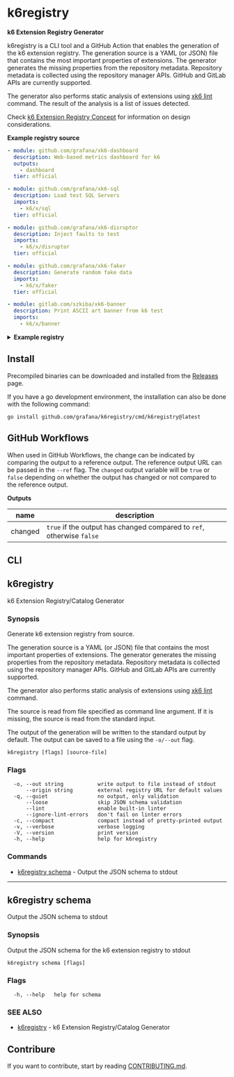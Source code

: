 <h1 name="title">k6registry</h1>

**k6 Extension Registry Generator**

k6registry is a CLI tool and a GitHub Action that enables the generation of the k6 extension registry. The generation source is a YAML (or JSON) file that contains the most important properties of extensions. The generator generates the missing properties from the repository metadata. Repository metadata is collected using the repository manager APIs. GitHub and GitLab APIs are currently supported.

The generator also performs static analysis of extensions using [xk6 lint](https://github.com/grafana/xk6?tab=readme-ov-file#xk6-lint) command. The result of the analysis is a list of issues detected.

Check [k6 Extension Registry Concept](docs/registry.md) for information on design considerations.

**Example registry source**

```yaml file=docs/example.yaml
- module: github.com/grafana/xk6-dashboard
  description: Web-based metrics dashboard for k6
  outputs:
    - dashboard
  tier: official

- module: github.com/grafana/xk6-sql
  description: Load test SQL Servers
  imports:
    - k6/x/sql
  tier: official

- module: github.com/grafana/xk6-disruptor
  description: Inject faults to test
  imports:
    - k6/x/disruptor
  tier: official

- module: github.com/grafana/xk6-faker
  description: Generate random fake data
  imports:
    - k6/x/faker
  tier: official

- module: gitlab.com/szkiba/xk6-banner
  description: Print ASCII art banner from k6 test
  imports:
    - k6/x/banner
```

<details>
<summary><b>Example registry</b></summary>

Registry generated from the source above.

```json file=docs/example.json
[
  {
    "compliance": {},
    "description": "Web-based metrics dashboard for k6",
    "module": "github.com/grafana/xk6-dashboard",
    "outputs": [
      "dashboard"
    ],
    "repo": {
      "clone_url": "https://github.com/grafana/xk6-dashboard.git",
      "description": "A k6 extension that makes k6 metrics available on a web-based dashboard.",
      "homepage": "https://github.com/grafana/xk6-dashboard",
      "license": "AGPL-3.0",
      "name": "xk6-dashboard",
      "owner": "grafana",
      "public": true,
      "stars": 367,
      "timestamp": 1731922735,
      "topics": [
        "xk6",
        "xk6-official",
        "xk6-output-dashboard"
      ],
      "url": "https://github.com/grafana/xk6-dashboard"
    },
    "tier": "official",
    "versions": [
      "v0.7.5",
      "v0.7.4",
      "v0.7.3",
      "v0.7.3-alpha.1",
      "v0.7.2",
      "v0.7.1",
      "v0.7.0",
      "v0.7.0-apha.3",
      "v0.7.0-alpha.5",
      "v0.7.0-alpha.4",
      "v0.7.0-alpha.3",
      "v0.7.0-alpha.2",
      "v0.7.0-alpha.1",
      "v0.6.1",
      "v0.6.0",
      "v0.5.5",
      "v0.5.4",
      "v0.5.3",
      "v0.5.2",
      "v0.5.1",
      "v0.5.0",
      "v0.4.4",
      "v0.4.3",
      "v0.4.2",
      "v0.4.1",
      "v0.4.0",
      "v0.3.2",
      "v0.3.1",
      "v0.3.0",
      "v0.2.0",
      "v0.1.3",
      "v0.1.2",
      "v0.1.1",
      "v0.1.0"
    ]
  },
  {
    "compliance": {
      "issues": [
        "smoke"
      ],
    },
    "description": "Load test SQL Servers",
    "imports": [
      "k6/x/sql"
    ],
    "module": "github.com/grafana/xk6-sql",
    "repo": {
      "clone_url": "https://github.com/grafana/xk6-sql.git",
      "description": "Use SQL databases from k6 tests.",
      "homepage": "http://sql.x.k6.io",
      "license": "Apache-2.0",
      "name": "xk6-sql",
      "owner": "grafana",
      "public": true,
      "stars": 120,
      "timestamp": 1733736611,
      "topics": [
        "k6",
        "sql",
        "xk6"
      ],
      "url": "https://github.com/grafana/xk6-sql"
    },
    "tier": "official",
    "versions": [
      "v1.0.0",
      "v0.4.1",
      "v0.4.0",
      "v0.3.0",
      "v0.2.1",
      "v0.2.0",
      "v0.1.1",
      "v0.1.0",
      "v0.0.1"
    ]
  },
  {
    "compliance": {
      "issues": [
        "smoke",
        "examples",
        "types"
      ],
    },
    "description": "Inject faults to test",
    "imports": [
      "k6/x/disruptor"
    ],
    "module": "github.com/grafana/xk6-disruptor",
    "repo": {
      "clone_url": "https://github.com/grafana/xk6-disruptor.git",
      "description": "Extension for injecting faults into k6 tests",
      "homepage": "https://k6.io/docs/javascript-api/xk6-disruptor/",
      "license": "AGPL-3.0",
      "name": "xk6-disruptor",
      "owner": "grafana",
      "public": true,
      "stars": 97,
      "timestamp": 1733824028,
      "topics": [
        "chaos-engineering",
        "fault-injection",
        "k6",
        "testing",
        "xk6"
      ],
      "url": "https://github.com/grafana/xk6-disruptor"
    },
    "tier": "official",
    "versions": [
      "v0.3.13",
      "v0.3.12",
      "v0.3.11",
      "v0.3.10",
      "v0.3.9",
      "v0.3.8",
      "v0.3.7",
      "v0.3.6",
      "v0.3.5",
      "v0.3.5-rc2",
      "v0.3.5-rc1",
      "v0.3.4",
      "v0.3.3",
      "v0.3.2",
      "v0.3.1",
      "v0.3.0",
      "v0.2.1",
      "v0.2.0",
      "v0.1.3",
      "v0.1.2",
      "v0.1.1",
      "v0.1.0"
    ]
  },
  {
    "compliance": {
      "issues": [
        "smoke"
      ],
    },
    "description": "Generate random fake data",
    "imports": [
      "k6/x/faker"
    ],
    "module": "github.com/grafana/xk6-faker",
    "repo": {
      "clone_url": "https://github.com/grafana/xk6-faker.git",
      "description": "Random fake data generator for k6.",
      "homepage": "https://faker.x.k6.io",
      "license": "AGPL-3.0",
      "name": "xk6-faker",
      "owner": "grafana",
      "public": true,
      "stars": 63,
      "timestamp": 1733979175,
      "topics": [
        "xk6"
      ],
      "url": "https://github.com/grafana/xk6-faker"
    },
    "tier": "official",
    "versions": [
      "v0.4.0",
      "v0.3.1",
      "v0.3.0",
      "v0.3.0-alpha.1",
      "v0.2.2",
      "v0.2.1",
      "v0.2.0",
      "v0.1.0"
    ]
  },
  {
    "compliance": {
      "issues": [
        "smoke",
        "types"
      ],
    },
    "description": "Print ASCII art banner from k6 test",
    "imports": [
      "k6/x/banner"
    ],
    "module": "gitlab.com/szkiba/xk6-banner",
    "repo": {
      "clone_url": "https://gitlab.com/szkiba/xk6-banner.git",
      "description": "Print ASCII art banner from k6 test.",
      "homepage": "https://gitlab.com/szkiba/xk6-banner",
      "license": "MIT",
      "name": "xk6-banner",
      "owner": "szkiba",
      "public": true,
      "timestamp": 1725896396,
      "topics": [
        "xk6"
      ],
      "url": "https://gitlab.com/szkiba/xk6-banner"
    },
    "tier": "community",
    "versions": [
      "v0.1.0"
    ]
  },
  {
    "description": "A modern load testing tool, using Go and JavaScript",
    "imports": [
      "k6"
    ],
    "module": "go.k6.io/k6",
    "repo": {
      "description": "A modern load testing tool, using Go and JavaScript - https://k6.io",
      "homepage": "https://github.com/grafana/k6",
      "license": "AGPL-3.0",
      "name": "k6",
      "owner": "grafana",
      "public": true,
      "topics": [
        "es6",
        "go",
        "golang",
        "hacktoberfest",
        "javascript",
        "load-generator",
        "load-testing",
        "performance"
      ],
      "url": "https://github.com/grafana/k6"
    },
    "tier": "official",
    "versions": [
      "v0.55.0",
      "v0.54.0",
      "v0.53.0",
      "v0.52.0",
      "v0.51.0",
      "v0.50.0",
      "v0.49.0",
      "v0.48.0",
      "v0.47.0",
      "v0.46.0",
      "v0.45.1",
      "v0.45.0",
      "v0.44.1",
      "v0.44.0",
      "v0.43.1",
      "v0.43.0",
      "v0.42.0",
      "v0.41.0",
      "v0.40.0",
      "v0.39.0",
      "v0.38.3",
      "v0.38.2",
      "v0.38.1",
      "v0.38.0",
      "v0.37.0",
      "v0.36.0",
      "v0.35.0",
      "v0.34.1",
      "v0.34.0",
      "v0.33.0",
      "v0.32.0",
      "v0.31.1",
      "v0.31.0",
      "v0.30.0",
      "v0.29.0",
      "v0.28.0",
      "v0.27.1",
      "v0.27.0",
      "v0.26.2",
      "v0.26.1",
      "v0.26.0",
      "v0.25.1",
      "v0.25.0",
      "v0.24.0",
      "v0.23.1",
      "v0.23.0",
      "v0.22.1",
      "v0.22.0",
      "v0.21.1",
      "v0.21.0",
      "v0.20.0",
      "v0.19.0",
      "v0.18.2",
      "v0.18.1",
      "v0.18.0",
      "v0.17.2",
      "v0.17.1",
      "v0.17.0",
      "v0.16.0",
      "v0.15.0",
      "v0.14.0",
      "v0.13.0",
      "v0.12.2",
      "v0.12.1",
      "v0.11.0",
      "v0.10.0",
      "v0.9.3",
      "v0.9.2",
      "v0.9.1",
      "v0.9.0",
      "v0.8.5",
      "v0.8.4",
      "v0.8.3",
      "v0.8.2",
      "v0.8.1",
      "v0.8.0",
      "v0.7.0",
      "v0.6.0",
      "v0.5.2",
      "v0.5.1",
      "v0.5.0",
      "v0.4.5",
      "v0.4.4",
      "v0.4.3",
      "v0.4.2",
      "v0.4.1",
      "v0.4.0",
      "v0.3.0",
      "v0.2.1",
      "v0.2.0",
      "v0.0.2",
      "v0.0.1"
    ]
  }
]
```

</details>


## Install

Precompiled binaries can be downloaded and installed from the [Releases](https://github.com/grafana/k6registry/releases) page.

If you have a go development environment, the installation can also be done with the following command:

```
go install github.com/grafana/k6registry/cmd/k6registry@latest
```

## GitHub Workflows

When used in GitHub Workflows, the change can be indicated by comparing the output to a reference output. The reference output URL can be passed in the `--ref` flag. The `changed` output variable will be `true` or `false` depending on whether the output has changed or not compared to the reference output.

**Outputs**

name    | description
--------|------------
changed | `true` if the output has changed compared to `ref`, otherwise `false`

## CLI

<!-- #region cli -->
## k6registry

k6 Extension Registry/Catalog Generator

### Synopsis

Generate k6 extension registry from source.

The generation source is a YAML (or JSON) file that contains the most important properties of extensions. The generator generates the missing properties from the repository metadata. Repository metadata is collected using the repository manager APIs. GitHub and GitLab APIs are currently supported.

The generator also performs static analysis of extensions using [xk6 lint](https://github.com/grafana/xk6?tab=readme-ov-file#xk6-lint) command.

The source is read from file specified as command line argument. If it is missing, the source is read from the standard input.

The output of the generation will be written to the standard output by default. The output can be saved to a file using the `-o/--out` flag.



```
k6registry [flags] [source-file]
```

### Flags

```
  -o, --out string           write output to file instead of stdout
      --origin string        external registry URL for default values
  -q, --quiet                no output, only validation
      --loose                skip JSON schema validation
      --lint                 enable built-in linter
      --ignore-lint-errors   don't fail on linter errors
  -c, --compact              compact instead of pretty-printed output
  -v, --verbose              verbose logging
  -V, --version              print version
  -h, --help                 help for k6registry
```

### Commands

* [k6registry schema](#k6registry-schema)	 - Output the JSON schema to stdout

---
## k6registry schema

Output the JSON schema to stdout

### Synopsis

Output the JSON schema for the k6 extension registry to stdout

```
k6registry schema [flags]
```

### Flags

```
  -h, --help   help for schema
```

### SEE ALSO

* [k6registry](#k6registry)	 - k6 Extension Registry/Catalog Generator

<!-- #endregion cli -->

## Contribure 

If you want to contribute, start by reading [CONTRIBUTING.md](CONTRIBUTING.md).
